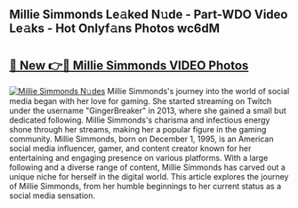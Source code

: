 ## Millie Simmonds Le𝚊ked N𝚞de - Part-WDO Video Le𝚊ks - Hot Onlyf𝚊ns Photos wc6dM

# <h2><a href="http://ab99350.deff.icu/?id=Millie+Simmonds">🔗 New 👉🔴 Millie Simmonds VIDEO Photos</a></h2>

[![Millie Simmonds N𝚞des](https://i.imgur.com/rIISA9y.gif)](http://ab99350.deff.icu/?id=Millie+Simmonds)
Millie Simmonds's journey into the world of social media began with her love for gaming. She started streaming on Twitch under the username "GingerBreaker" in 2013, where she gained a small but dedicated following. Millie Simmonds's charisma and infectious energy shone through her streams, making her a popular figure in the gaming community. Millie Simmonds, born on December 1, 1995, is an American social media influencer, gamer, and content creator known for her entertaining and engaging presence on various platforms. With a large following and a diverse range of content, Millie Simmonds has carved out a unique niche for herself in the digital world. This article explores the journey of Millie Simmonds, from her humble beginnings to her current status as a social media sensation.

